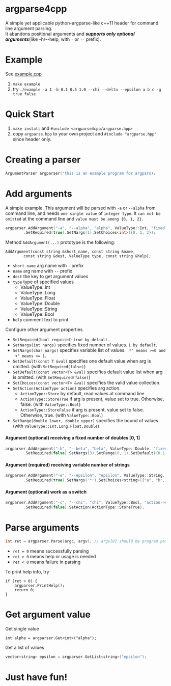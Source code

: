 # argparse4cpp
A simple yet applicable python-argparse-like c++11 header for command line argument parsing.  
It abandons positional arguments and **_supports only optional arguments_**(like -h/--help, with `-` or `--` prefix).

# Example
See [example.cpp](https://github.com/wongslawski/argparse4cpp/blob/master/example.cpp)
1. `make example`
2. try `./example -a 1 -b 0.1 0.5 1.0 --chi --delta --epsilon a b c -g true false`

# Quick Start
1. `make install` and `#include <argparse4cpp/argparse.hpp>`
2. copy `argparse.hpp` to your own project and `#include "argparse.hpp"` since header only.

# Creating a parser
```c++
ArgumentParser argparser("this is an example program for argpars);
```

# Add arguments
A simple example. This argument will be parsed with `-a` or `--alpha` from command line, 
and needs `one single value` of `integer type`.
It `can not be omitted` at the command line and `value must be among {0, 1, 2}`.

```c++
argparser.AddArgument("-a", "--alpha", "alpha", ValueType::Int, "fixed int illustration")
        .SetRequired(true).SetNargs(1).SetChoices<int>({0, 1, 2});
```

Method `AddArgument(...)` prototype is the following:

```
AddArgument(const string &short_name, const string &name, 
        const string &dest, ValueType type, const string &help);
```

* `short_name` arg name with `-` prefix
* `name` arg name with `--` prefix
* `dest` the key to get argument values
* `type` type of specified values
  * ValueType::Int
  * ValueType::Long
  * ValueType::Float
  * ValueType::Double
  * ValueType::String
  * ValueType::Bool
* `help` comment text to print

Configure other argument properties

* `SetRequired(bool required)` `true by default`.
* `SetNargs(int nargs)` specifies fixed number of values. `1 by default`.
* `SetNargs(char nargs)` specifies variable list of values. `'*' means >=0 and '+' means >= 1`.
* `SetDefault(const T &val)` specifies one default value when arg is omitted. (with `SetRequired(false)`)
* `SetDefault(const vector<T> &val)` specifies default value list when arg is omitted. (with `SetRequired(false)`)
* `SetChoices(const vector<T> &val)` specifies the valid value collection.
* `SetAction(ActionType action)` specifies arg action. 
  * `ActionType::Store` by default, read values at command line 
  * `ActionType::StoreTrue` if arg is present, value set to true. Otherwise, false. (with `ValueType::Bool`)
  * `ActionType::StoreFalse` if arg is present, value set to false. Otherwise, true. (with `ValueType::Bool`)
* `SetRange(double lower, double upper)` specifies the bound of values. (with `ValueType::Int,Long,Float,Double`)

#### Argument (optional) receiving a fixed number of doubles [0, 1]
```c++
argparser.AddArgument("-b", "--beta", "beta", ValueType::Double, "fixed double list")
        .SetRequired(false).SetNargs(3).SetRange(0, 1).SetDefault({0.1, 0.3, 0.9});
```

#### Argument (required) receiving variable number of strings
```c++
argparser.AddArgument("-e", "--epsilon", "epsilon", ValueType::String, "nargs*")
        .SetRequired(true).SetNargs('*').SetChoices<string>({"a", "b", "c", "d", "e", "f", "g"});
```

#### Argument (optional) work as a switch
```c++
argparser.AddArgument("-c", "--chi", "chi", ValueType::Bool, "action->store_true")
        .SetRequired(false).SetAction(ActionType::StoreTrue);
```

# Parse arguments
```c++
int ret = argparser.Parse(argc, argv); // argv[0] should be program path
```
* `ret = 0` means successfully parsing 
* `ret > 0` means help or usage is needed
* `ret < 0` means failure in parsing

To print help info, try
```
if (ret > 0) {
    argparser.PrintHelp();
    return 0;
}
```

# Get argument value
Get single value
```
int alpha = argparser.Get<int>("alpha");
```

Get a list of values
```c++
vector<string> epsilon = argparser.GetList<string>("epsilon");
```

# Just have fun!
